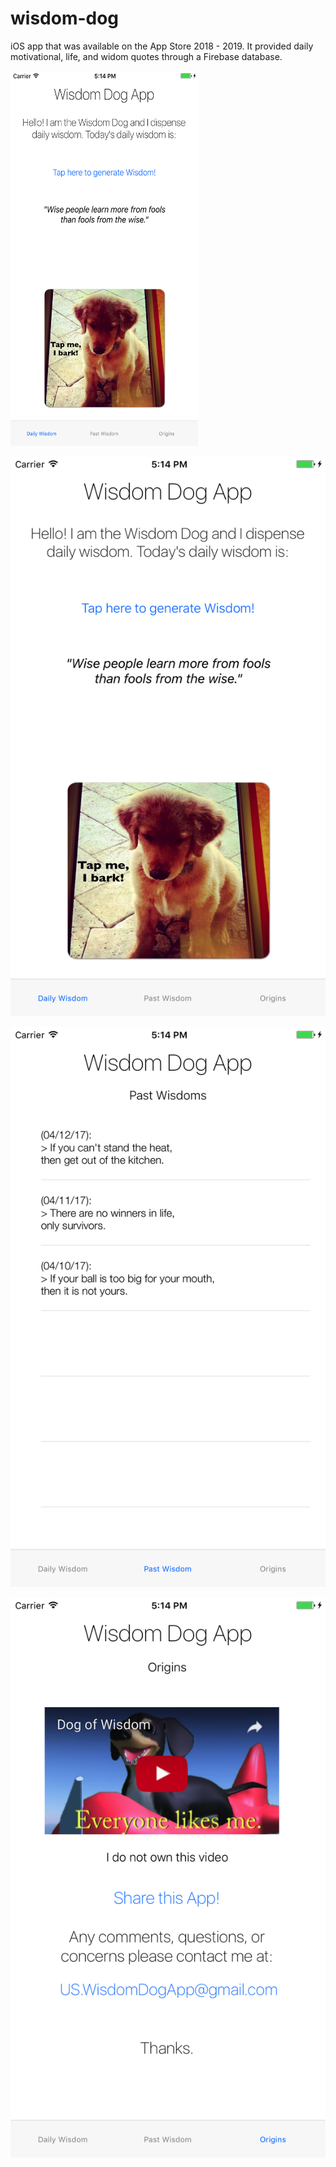 # wisdom-dog
iOS app that was available on the App Store 2018 - 2019. It provided daily motivational, life, and widom quotes through a Firebase database.


<img src="images/main.png" width="300" height ="600">

![](images/main.png)

![](images/data.png)

![](images/origins.png)
